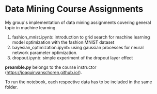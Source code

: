 # Data Mining Course Assignments

My group's implementation of data mining assignments covering general topic in machine learning.
1. fashion_mnist.ipynb: introduction to grid search for machine learning model optimization with the fashion MNIST dataset
2. bayesian_optimization.ipynb: using gaussian processes for neural network parameter optimization.
3. dropout.ipynb: simple experiment of the dropout layer effect

**preamble.py** belongs to the course instructor (https://joaquinvanschoren.github.io/). 

To run the notebook, each respective data has to be included in the same folder.